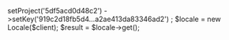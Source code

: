 <?php

use Appwrite\Client;
use Appwrite\Services\Locale;

$client = new Client();

$client
    ->setProject('5df5acd0d48c2')
    ->setKey('919c2d18fb5d4...a2ae413da83346ad2')
;

$locale = new Locale($client);

$result = $locale->get();